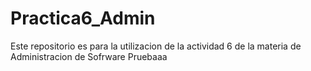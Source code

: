 # Practica6_Admin
Este repositorio es para la utilizacion de la actividad 6 de la materia de Administracion de Sofrware
Pruebaaa
